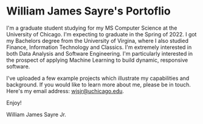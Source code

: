 # William James Sayre's Portoflio


I'm a graduate student studying for my MS Computer Science at the University of Chicago. I'm expecting to graduate in the Spring of 2022. I got my 
Bachelors degree from the University of Virgina, where I also studied Finance, Information Technology and Classics. I'm extremely interested in both Data Analysis and Software Engineering. I'm particularly interested in the prospect of applying Machine Learning to build dynamic, responsive software.

I've uploaded a few example projects which illustrate my capabilities and background. If you would like to learn more about me, please be in touch. Here's my email address: wjsjr@uchicago.edu.

Enjoy!

William James Sayre Jr.
